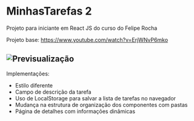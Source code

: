 # MinhasTarefas 2
Projeto para iniciante em React JS do curso do Felipe Rocha

Projeto base: https://www.youtube.com/watch?v=ErjWNvP6mko

![Previsualização](https://i.imgur.com/QqORxBc.png)
---
Implementações:
- Estilo diferente
- Campo de descrição da tarefa
- Uso de LocalStorage para salvar a lista de tarefas no navegador
- Mudança na estrutura de organização dos componentes com pastas
- Página de detalhes com informações dinâmicas
